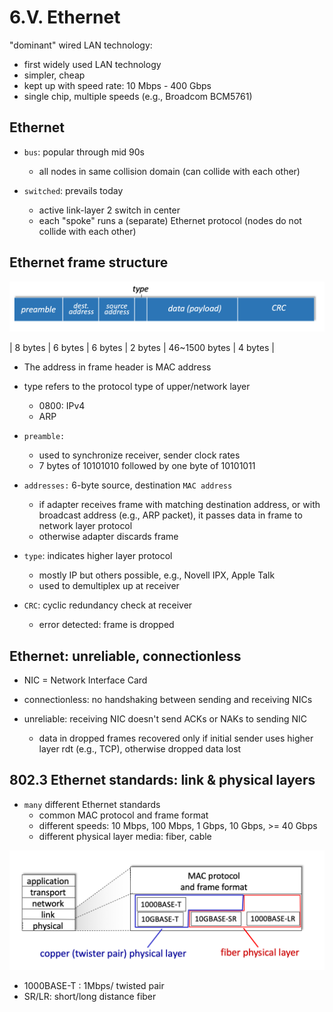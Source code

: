 # 6.V. Ethernet

"dominant" wired LAN technology:
* first widely used LAN technology
* simpler, cheap
* kept up with speed rate: 10 Mbps - 400 Gbps
* single chip, multiple speeds (e.g., Broadcom BCM5761)

## Ethernet

* `bus`: popular through mid 90s
    * all nodes in same collision domain (can collide with each other)

* `switched`: prevails today
    * active link-layer 2 switch in center
    * each "spoke" runs a (separate) Ethernet protocol (nodes do not collide with each other)

## Ethernet frame structure

<img src=imgs/Ethernet_frame_structure.png>

| 8 bytes | 6 bytes | 6 bytes | 2 bytes | 46~1500 bytes | 4 bytes |

* The address in frame header is MAC address
* type refers to the protocol type of upper/network layer
    * 0800: IPv4
    * ARP

* `preamble:`
    * used to synchronize receiver, sender clock rates
    * 7 bytes of 10101010 followed by one byte of 10101011

* `addresses:` 6-byte source, destination `MAC address`
    * if adapter receives frame with matching destination address, or with broadcast address (e.g., ARP packet), it passes data in frame to network layer protocol
    * otherwise adapter discards frame

* `type`: indicates higher layer protocol
    * mostly IP but others possible, e.g., Novell IPX, Apple Talk
    * used to demultiplex up at receiver

* `CRC`: cyclic redundancy check at receiver
    * error detected: frame is dropped

## Ethernet: unreliable, connectionless

* NIC = Network Interface Card

* connectionless: no handshaking between sending and receiving NICs

* unreliable: receiving NIC doesn't send ACKs or NAKs to sending NIC
    * data in dropped frames recovered only if initial sender uses higher layer rdt (e.g., TCP), otherwise dropped data lost

## 802.3 Ethernet standards: link & physical layers

* `many` different Ethernet standards
    * common MAC protocol and frame format
    * different speeds: 10 Mbps, 100 Mbps, 1 Gbps, 10 Gbps, >= 40 Gbps
    * different physical layer media: fiber, cable
<img src=imgs/Ethernet_standards.png>

* 1000BASE-T : 1Mbps/ twisted pair
* SR/LR: short/long distance fiber